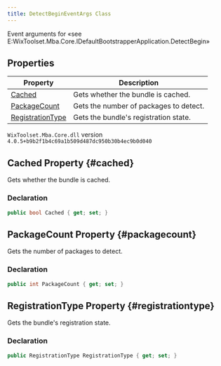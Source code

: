 ```yaml
---
title: DetectBeginEventArgs Class
---
```

Event arguments for «see E:WixToolset.Mba.Core.IDefaultBootstrapperApplication.DetectBegin»
## Properties
| Property | Description |
| ------ | ----------- |
| [Cached](#cached) | Gets whether the bundle is cached. |
| [PackageCount](#packagecount) | Gets the number of packages to detect. |
| [RegistrationType](#registrationtype) | Gets the bundle's registration state. |
`WixToolset.Mba.Core.dll` version `4.0.5+b9b2f1b4c69a1b509d487dc950b30b4ec9b0d040`
## Cached Property {#cached}
Gets whether the bundle is cached.
### Declaration
```cs
public bool Cached { get; set; }
```
## PackageCount Property {#packagecount}
Gets the number of packages to detect.
### Declaration
```cs
public int PackageCount { get; set; }
```
## RegistrationType Property {#registrationtype}
Gets the bundle's registration state.
### Declaration
```cs
public RegistrationType RegistrationType { get; set; }
```
